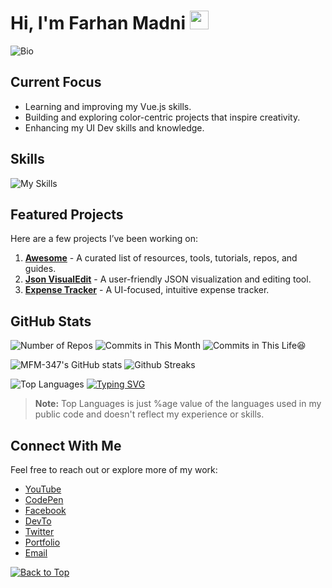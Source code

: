 <div id="top"></div>

# Hi, I'm Farhan Madni  <img src="https://user-images.githubusercontent.com/72663882/171687151-bb31c996-c9d2-49c8-b593-734946893b23.gif" alt="waving hand gif" aria-hidden="true" width="30px" />

![Bio](https://readme-typing-svg.demolab.com?font=Fira+Code&duration=4000&pause=1000&color=7F39CD&width=400&lines=Vue.js+Dev+and;fascinated+by+color-themed+projects.)

## Current Focus
- Learning and improving my Vue.js skills.
- Building and exploring color-centric projects that inspire creativity.
- Enhancing my UI Dev skills and knowledge.

## Skills
![My Skills](https://skillicons.dev/icons?i=html,css,js,tailwind,bootstrap,md,vite,npm,vue,py&theme=dark)

## Featured Projects
Here are a few projects I’ve been working on:
1. **[Awesome](https://github.com/MFM-347/Awesome)** - A curated list of resources, tools, tutorials, repos, and guides.
2. **[Json VisualEdit](https://github.com/MFM-347/Json-VisualEdit)** - A user-friendly JSON visualization and editing tool.
2. **[Expense Tracker](https://github.com/MFM-347/Vue-Expense-Tracker)** - A UI-focused, intuitive expense tracker.

## GitHub Stats

![Number of Repos](https://badges.strrl.dev/repos/MFM-347?color=17171f&style=for-the-badge&labelColor=7F39CD)
![Commits in This Month](https://badges.strrl.dev/commits/monthly/MFM-347?color=17171f&style=for-the-badge&labelColor=7F39CD)
![Commits in This Life😆](https://badges.strrl.dev/commits/all/MFM-347?color=17171f&style=for-the-badge&labelColor=7F39CD)

![MFM-347's GitHub stats](https://github-readme-stats.vercel.app/api?username=MFM-347&show_icons=true&theme=midnight-purple)
![Github Streaks](https://streak-stats.demolab.com/?user=MFM-347&theme=midnight-purple)

![Top Languages](https://github-readme-stats.vercel.app/api/top-langs/?username=MFM-347&theme=midnight-purple&size_weight=0.5&count_weight=0.5)
[![Typing SVG](https://readme-typing-svg.demolab.com?color=0070f3&font=Fira+Code&pause=1000&width=400&vCenter=true&center=true&lines=OctoProfile)](https://octoprofile.vercel.app/user?id=MFM-347)

> **Note:** Top Languages is just %age value of the languages used in my public code and doesn't reflect my experience or skills.

## Connect With Me
Feel free to reach out or explore more of my work:
- [YouTube](https://www.youtube.com/@T4C-347)
- [CodePen](https://codepen.io/MFM-347)
- [Facebook](https://www.facebook.com/mfm347)
- [DevTo](https://dev.to/mfm347)
- [Twitter](https://twitter.com/@mfm347)
- [Portfolio](https://xyzdev.vercel.app)
- [Email](mailto:madnifm347@outlook.com)

[![Back to Top](https://img.shields.io/badge/-BACK_TO_TOP-000000?style=flat-square&labelColor=7F39CD)](#top)

